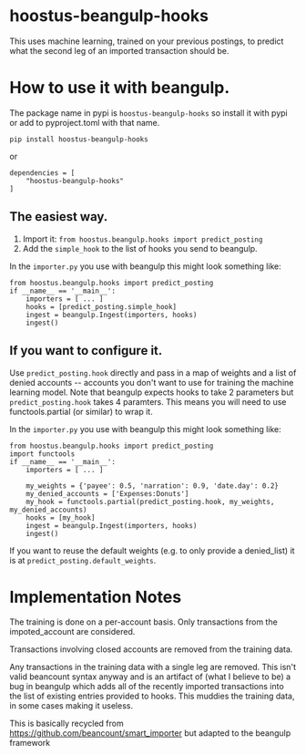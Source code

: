 # hoostus-beangulp-hooks

This uses machine learning, trained on your previous postings, to
predict what the second leg of an imported transaction should be.

# How to use it with beangulp.

The package name in pypi is ```hoostus-beangulp-hooks``` so
install it with pypi or add to pyproject.toml with that name.

```
pip install hoostus-beangulp-hooks
```

or
```
dependencies = [
    "hoostus-beangulp-hooks"
]
```

## The easiest way.

1. Import it: ```from hoostus.beangulp.hooks import predict_posting```
1. Add the ```simple_hook``` to the list of hooks you send to beangulp.

In the ```importer.py``` you use with beangulp this might look something like:

```
from hoostus.beangulp.hooks import predict_posting
if __name__ == '__main__':
    importers = [ ... ]
    hooks = [predict_posting.simple_hook]
    ingest = beangulp.Ingest(importers, hooks)
    ingest()
```

## If you want to configure it.

Use ```predict_posting.hook``` directly and pass in a map of weights
and a list of denied accounts -- accounts you don't want to use for
training the machine learning model. Note that beangulp expects hooks to take
2 parameters but ```predict_posting.hook``` takes 4 paramters. This
means you will need to use functools.partial (or similar) to wrap it.

In the ```importer.py``` you use with beangulp this might look something like:
```
from hoostus.beangulp.hooks import predict_posting
import functools
if __name__ == '__main__':
    importers = [ ... ]
    
    my_weights = {'payee': 0.5, 'narration': 0.9, 'date.day': 0.2}
    my_denied_accounts = ['Expenses:Donuts']
    my_hook = functools.partial(predict_posting.hook, my_weights, my_denied_accounts)
    hooks = [my_hook]
    ingest = beangulp.Ingest(importers, hooks)
    ingest()
```

If you want to reuse the default weights (e.g. to only provide a denied_list)
it is at ```predict_posting.default_weights```.

# Implementation Notes

The training is done on a per-account basis. Only transactions from the impoted_account
are considered.

Transactions involving closed accounts are removed from the training data.

Any transactions in the training data with a single leg are removed. This isn't valid
beancount syntax anyway and is an artifact of (what I believe to be) a bug in beangulp
which adds all of the recently imported transactions into the list of existing entries
provided to hooks. This muddies the training data, in some cases making it useless.

This is basically recycled from https://github.com/beancount/smart_importer but adapted
to the beangulp framework

